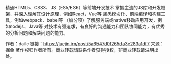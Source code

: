 <!--
 * @Author: tim
 * @Date: 2020-04-02 15:27:57
 * @LastEditors: tim
 * @LastEditTime: 2020-04-02 15:28:18
 * @Description: 
 -->

精通HTML5、CSS3、JS（ES5/ES6）等前端开发技术
掌握主流的JS库和开发框架，并深入理解其设计原理，例如React，Vue等
熟悉模块化、前端编译和构建工具，例如webpack、babel等
（加分项）了解服务端或native移动应用开发，例如nodejs、Java等
对技术有强追求，有良好的沟通能力和团队协同能力，有优秀的分析问题和解决问题的能力。

作者：dailc
链接：https://juejin.im/post/5a6547d0f265da3e283a1df7
来源：掘金
著作权归作者所有。商业转载请联系作者获得授权，非商业转载请注明出处。